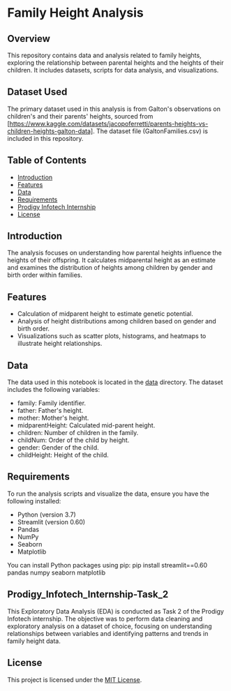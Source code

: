 # Family Height Analysis

## Overview
This repository contains data and analysis related to family heights, exploring the relationship between parental heights and the heights of their children. It includes datasets, scripts for data analysis, and visualizations.

## Dataset Used
The primary dataset used in this analysis is from Galton's observations on children's and their parents' heights, sourced from [https://www.kaggle.com/datasets/jacopoferretti/parents-heights-vs-children-heights-galton-data]. The dataset file (GaltonFamilies.csv) is included in this repository.

## Table of Contents
- [Introduction](#Introduction)
- [Features](#Features)
- [Data](#Data)
- [Requirements](#Requirements)
- [Prodigy Infotech Internship](#Prodigy_Infotech_Internship-Task_2)
- [License](#license)

## Introduction
The analysis focuses on understanding how parental heights influence the heights of their offspring. It calculates midparental height as an estimate and examines the distribution of heights among children by gender and birth order within families.

## Features
- Calculation of midparent height to estimate genetic potential.
- Analysis of height distributions among children based on gender and birth order.
- Visualizations such as scatter plots, histograms, and heatmaps to illustrate height relationships.
  
## Data
The data used in this notebook is located in the [data](GaltonFamilies.csv) directory. The dataset includes the following variables:

- family: Family identifier.
- father: Father's height.
- mother: Mother's height.
- midparentHeight: Calculated mid-parent height.
- children: Number of children in the family.
- childNum: Order of the child by height.
- gender: Gender of the child.
- childHeight: Height of the child.

## Requirements
To run the analysis scripts and visualize the data, ensure you have the following installed:

- Python (version 3.7)
- Streamlit (version 0.60)
- Pandas
- NumPy
- Seaborn
- Matplotlib

You can install Python packages using pip:
pip install streamlit==0.60 pandas numpy seaborn matplotlib

## Prodigy_Infotech_Internship-Task_2
This Exploratory Data Analysis (EDA) is conducted as Task 2 of the Prodigy Infotech internship. The objective was to perform data cleaning and exploratory analysis on a dataset of choice, focusing on understanding relationships between variables and identifying patterns and trends in family height data.

## License
This project is licensed under the [MIT License](LICENSE).



